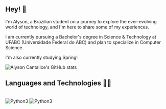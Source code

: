 ## Hey! 👋

I'm Alyson, a Brazilian student on a journey to explore the ever-evolving world of technology, and I'm here to share some of my experiences.

I am currently pursuing a Bachelor's degree in Science & Technology at UFABC (Universidade Federal do ABC) and plan to specialize in Computer Science.

I'm also currently studying Spring!

![Alyson Cantalice's GitHub stats](https://github-readme-stats.vercel.app/api?username=AlysonCantalice&show_icons=true&theme=radical)

## Languages and Technologies 👨‍💻
<div style="display: inline_block"><br/>
  <img align="center" alt="Python3" src="https://img.shields.io/badge/Python-14354C?style=for-the-badge&logo=python&logoColor=white" />
  <img align="center" alt="Python3" src="https://img.shields.io/badge/Java-ED8B00?style=for-the-badge&logo=openjdk&logoColor=white" />
</div>
